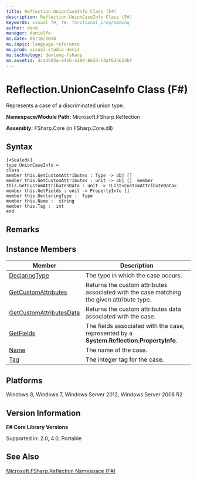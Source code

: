 ```yaml
---
title: Reflection.UnionCaseInfo Class (F#)
description: Reflection.UnionCaseInfo Class (F#)
keywords: visual f#, f#, functional programming
author: dend
manager: danielfe
ms.date: 05/16/2016
ms.topic: language-reference
ms.prod: visual-studio-dev14
ms.technology: devlang-fsharp
ms.assetid: 4ca4502a-e466-4184-8e2d-54af625653bf 
---
```


# Reflection.UnionCaseInfo Class (F#)

Represents a case of a discriminated union type.

**Namespace/Module Path:** Microsoft.FSharp.Reflection

**Assembly:** FSharp.Core (in FSharp.Core.dll)


## Syntax

```
[<Sealed>]
type UnionCaseInfo =
class
member this.GetCustomAttributes : Type -> obj []
member this.GetCustomAttributes : unit -> obj []  member this.GetCustomAttributesData : unit -> IList<CustomAttributeData>
member this.GetFields : unit -> PropertyInfo []
member this.DeclaringType :  Type
member this.Name :  string
member this.Tag :  int
end
```

## Remarks

## Instance Members


|Member|Description|
|------|-----------|
|[DeclaringType](https://msdn.microsoft.com/library/c96263e9-4b74-4e3b-bda1-23831f3527a6)|The type in which the case occurs.|
|[GetCustomAttributes](https://msdn.microsoft.com/library/ce087bae-8d3b-4d64-b9a5-0b37e6af2b64)|Returns the custom attributes associated with the case matching the given attribute type.|
|[GetCustomAttributesData](https://msdn.microsoft.com/library/8d3748a9-50fd-4bf0-bcfd-d7481658102c)|Returns the custom attributes data associated with the case.|
|[GetFields](https://msdn.microsoft.com/library/4536b002-c238-4bb4-9bb0-39caaaa76c96)|The fields associated with the case, represented by a **System.Reflection.PropertyInfo**.|
|[Name](https://msdn.microsoft.com/library/cf541d4b-18d6-4d87-ae3b-10512c9b2252)|The name of the case.|
|[Tag](https://msdn.microsoft.com/library/d3bafe1e-8dd4-40c8-9d72-43ebcf9e1e45)|The integer tag for the case.|

## Platforms
Windows 8, Windows 7, Windows Server 2012, Windows Server 2008 R2


## Version Information
**F# Core Library Versions**

Supported in: 2.0, 4.0, Portable




## See Also
[Microsoft.FSharp.Reflection Namespace &#40;F&#35;&#41;](Microsoft.FSharp.Reflection-Namespace-%5BFSharp%5D.md)

